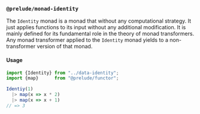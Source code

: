 ### `@prelude/monad-identity`

The `Identity` monad is a monad that without any computational strategy. It just 
applies functions to its input without any additional modification. It is mainly 
defined for its fundamental role in the theory of monad transformers. Any monad 
transformer applied to the `Identity` monad yields to a non-transformer version 
of that monad.
 
#### Usage

```js
import {Identity} from "../data-identity";
import {map}      from "@prelude/functor";

Identiy(1)
  |> map(x => x * 2)
  |> map(x => x + 1)
// => 3
```
